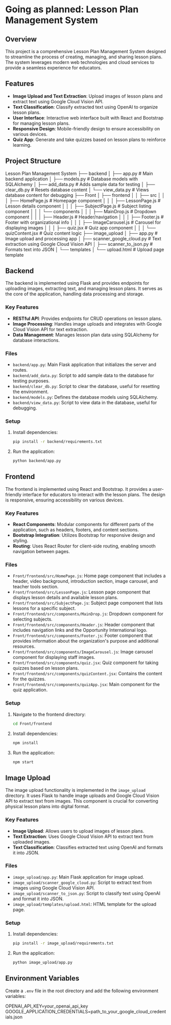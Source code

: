 # Going as planned: Lesson Plan Management System

## Overview

This project is a comprehensive Lesson Plan Management System designed to streamline the process of creating, managing, and sharing lesson plans. The system leverages modern web technologies and cloud services to provide a seamless experience for educators.

## Features

- **Image Upload and Text Extraction**: Upload images of lesson plans and extract text using Google Cloud Vision API.
- **Text Classification**: Classify extracted text using OpenAI to organize lesson plans.
- **User Interface**: Interactive web interface built with React and Bootstrap for managing lesson plans.
- **Responsive Design**: Mobile-friendly design to ensure accessibility on various devices.
- **Quiz App**: Generate and take quizzes based on lesson plans to reinforce learning.

## Project Structure

Lesson Plan Management System
├── backend
│   ├── app.py               # Main backend application
│   ├── models.py            # Database models with SQLAlchemy
│   ├── add_data.py          # Adds sample data for testing
│   ├── clear_db.py          # Resets database content
│   └── view_data.py         # Views database content for debugging
├── Front
│   ├── frontend
│   │   ├── src
│   │   │   ├── HomePage.js          # Homepage component
│   │   │   ├── LessonPage.js        # Lesson details component
│   │   │   ├── SubjectPage.js       # Subject listing component
│   │   │   └── components
│   │       │   ├── MainDrop.js      # Dropdown component
│   │       │   ├── Header.js        # Header/navigation
│   │       │   ├── Footer.js        # Footer with organizational info
│   │       │   ├── ImageCarousel.js # Carousel for displaying images
│   │       │   ├── quiz.jsx         # Quiz app component
│   │       │   └── quizContent.jsx  # Quiz content logic
├── image_upload
│   ├── app.py               # Image upload and processing app
│   ├── scanner_google_cloud.py # Text extraction using Google Cloud Vision API
│   ├── scanner_to_json.py   # Formats text into JSON
│   └── templates
│       └── upload.html      # Upload page template


## Backend

The backend is implemented using Flask and provides endpoints for uploading images, extracting text, and managing lesson plans. It serves as the core of the application, handling data processing and storage.

### Key Features

- **RESTful API**: Provides endpoints for CRUD operations on lesson plans.
- **Image Processing**: Handles image uploads and integrates with Google Cloud Vision API for text extraction.
- **Data Management**: Manages lesson plan data using SQLAlchemy for database interactions.

### Files

- `backend/app.py`: Main Flask application that initializes the server and routes.
- `backend/add_data.py`: Script to add sample data to the database for testing purposes.
- `backend/clear_db.py`: Script to clear the database, useful for resetting the environment.
- `backend/models.py`: Defines the database models using SQLAlchemy.
- `backend/view_data.py`: Script to view data in the database, useful for debugging.

### Setup

1. Install dependencies:
    ```sh
    pip install -r backend/requirements.txt
    ```

2. Run the application:
    ```sh
    python backend/app.py
    ```

## Frontend

The frontend is implemented using React and Bootstrap. It provides a user-friendly interface for educators to interact with the lesson plans. The design is responsive, ensuring accessibility on various devices.

### Key Features

- **React Components**: Modular components for different parts of the application, such as headers, footers, and content sections.
- **Bootstrap Integration**: Utilizes Bootstrap for responsive design and styling.
- **Routing**: Uses React Router for client-side routing, enabling smooth navigation between pages.

### Files

- `Front/frontend/src/HomePage.js`: Home page component that includes a header, video background, introduction section, image carousel, and teacher tools section.
- `Front/frontend/src/LessonPage.js`: Lesson page component that displays lesson details and available lesson plans.
- `Front/frontend/src/SubjectPage.js`: Subject page component that lists lessons for a specific subject.
- `Front/frontend/src/components/MainDrop.js`: Dropdown component for selecting subjects.
- `Front/frontend/src/components/Header.js`: Header component that includes navigation links and the Opportunity International logo.
- `Front/frontend/src/components/Footer.js`: Footer component that provides information about the organization's purpose and additional resources.
- `Front/frontend/src/components/ImageCarousel.js`: Image carousel component for displaying staff images.
- `Front/frontend/src/components/quiz.jsx`: Quiz component for taking quizzes based on lesson plans.
- `Front/frontend/src/components/quizContent.jsx`: Contains the content for the quizzes.
- `Front/frontend/src/components/quizApp.jsx`: Main component for the quiz application.

### Setup

1. Navigate to the frontend directory:
    ```sh
    cd Front/frontend
    ```

2. Install dependencies:
    ```sh
    npm install
    ```

3. Run the application:
    ```sh
    npm start
    ```

## Image Upload

The image upload functionality is implemented in the `image_upload` directory. It uses Flask to handle image uploads and Google Cloud Vision API to extract text from images. This component is crucial for converting physical lesson plans into digital format.

### Key Features

- **Image Upload**: Allows users to upload images of lesson plans.
- **Text Extraction**: Uses Google Cloud Vision API to extract text from uploaded images.
- **Text Classification**: Classifies extracted text using OpenAI and formats it into JSON.

### Files

- `image_upload/app.py`: Main Flask application for image upload.
- `image_upload/scanner_google_cloud.py`: Script to extract text from images using Google Cloud Vision API.
- `image_upload/scanner_to_json.py`: Script to classify text using OpenAI and format it into JSON.
- `image_upload/templates/upload.html`: HTML template for the upload page.

### Setup

1. Install dependencies:
    ```sh
    pip install -r image_upload/requirements.txt
    ```

2. Run the application:
    ```sh
    python image_upload/app.py
    ```

## Environment Variables

Create a `.env` file in the root directory and add the following environment variables:

OPENAI_API_KEY=your_openai_api_key GOOGLE_APPLICATION_CREDENTIALS=path_to_your_google_cloud_credentials.json
